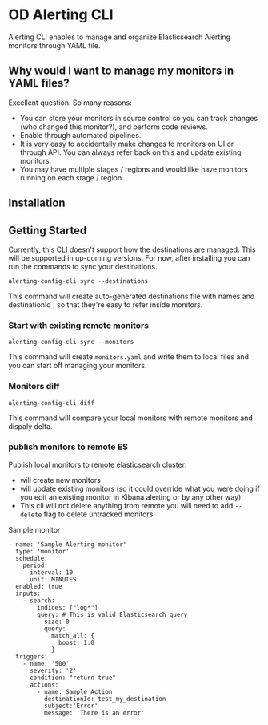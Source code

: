 # OD Alerting CLI

Alerting CLI enables to manage and organize Elasticsearch Alerting monitors through YAML file.

## Why would I want to manage my monitors in YAML files?

Excellent question. So many reasons:

* You can store your monitors in source control so you can track changes (who changed this monitor?), and perform code reviews.
* Enable through automated pipelines.
* It is very easy to accidentally make changes to monitors on UI or through API. You can always refer back on this and update existing monitors.
* You may have multiple stages / regions and would like have monitors running on each stage / region.

## Installation

## Getting Started

Currently, this CLI doesn't support how the destinations are managed. This will be supported in up-coming versions.
For now, after installing you can run the commands to sync your destinations.

```
alerting-config-cli sync --destinations
```

This command will create auto-generated destinations file with names and destinationId , so that they're easy to refer inside monitors.

### Start with existing remote monitors

```
alerting-config-cli sync --monitors
```

This command will create `monitors.yaml` and write them to local files and you can start off managing your monitors.

### Monitors diff

```
alerting-config-cli diff

```

This command will compare your local monitors with remote monitors and dispaly delta.

### publish monitors to remote ES

Publish local monitors to remote elasticsearch cluster:

- will create new monitors
- will update existing monitors (so it could override what you were doing if
  you edit an existing monitor in Kibana alerting or by any other way)
- This cli will not delete anything from remote you will need to add `--delete` flag to delete untracked monitors

Sample monitor

```
- name: 'Sample Alerting monitor'
  type: 'monitor'
  schedule:
    period:
      interval: 10
      unit: MINUTES
  enabled: true
  inputs:
    - search:
        indices: ["log*"]
        query: # This is valid Elasticsearch query
          size: 0
          query:
            match_all: {
              boost: 1.0
            }
  triggers:
    - name: '500'
      severity: '2'
      condition: "return true"
      actions:
        - name: Sample Action
          destinationId: test_my_destination
          subject:'Error'
          message: 'There is an error'
```